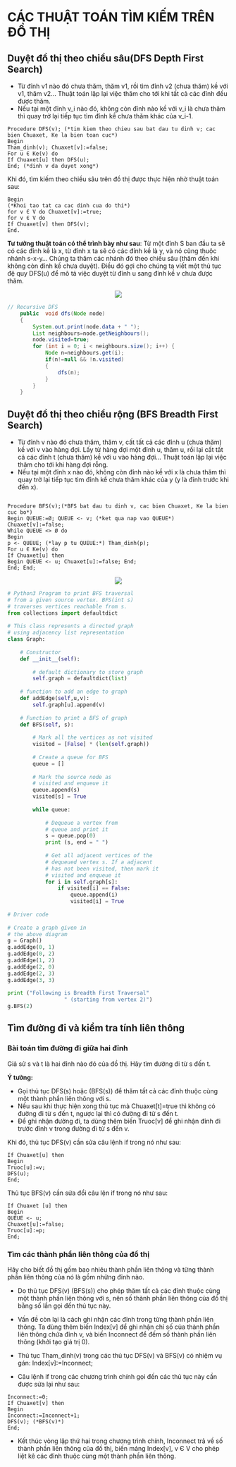 # CÁC THUẬT TOÁN TÌM KIẾM TRÊN ĐỒ THỊ

## Duyệt đồ thị theo chiều sâu(DFS Depth First Search)

- Từ đỉnh v1 nào đó chưa thăm, thăm v1, rồi
tìm đỉnh v2 (chưa thăm) kề với v1, thăm v2…
Thuật toán lặp lại việc thăm cho tới khi tất cả
các đỉnh đều được thăm.
- Nếu tại một đỉnh v_i nào đó, không còn đỉnh
nào kề với v_i là chưa thăm thì quay trở lại tiếp
tục tìm đỉnh kề chưa thăm khác của v_i-1.

```
Procedure DFS(v); (*tim kiem theo chieu sau bat dau tu dinh v; cac bien Chuaxet, Ke la bien toan cuc*)
Begin
Tham_dinh(v); Chuaxet[v]:=false;
For u Є Ke(v) do
If Chuaxet[u] then DFS(u);
End; (*dinh v da duyet xong*)
```

Khi đó, tìm kiếm theo chiều sâu trên đồ thị được thực hiện
nhờ thuật toán sau:

```
Begin
(*Khoi tao tat ca cac dinh cua do thi*)
for v Є V do Chuaxet[v]:=true;
for v Є V do
If Chuaxet[v] then DFS(v);
End.
```

**Tư tưởng thuật toán có thể trình bày như sau**: Từ một đỉnh S ban đầu ta sẽ có các đỉnh kề là x, từ đỉnh x ta sẽ có các đỉnh kề là y, và nó cũng thuộc nhánh s-x-y… Chúng ta thăm các nhánh đó theo chiều sâu (thăm đến khi không còn đỉnh kề chưa duyệt). Điều đó gợi cho chúng ta viết một thủ tục đệ quy DFS(u) để mô tả việc duyệt từ đỉnh u sang đỉnh kề v chưa được thăm.

<p align="center">
    <img src="./images/Depth-First-Search.gif">
</p>

```java
// Recursive DFS
	public  void dfs(Node node)
	{
		System.out.print(node.data + " ");
		List neighbours=node.getNeighbours();
        node.visited=true;
		for (int i = 0; i < neighbours.size(); i++) {
			Node n=neighbours.get(i);
			if(n!=null && !n.visited)
			{
				dfs(n);
			}
		}
	}
```

## Duyệt đồ thị theo chiều rộng (BFS Breadth First Search)

- Từ đỉnh v nào đó chưa thăm, thăm v, cất tất cả các
đỉnh u (chưa thăm) kề với v vào hàng đợi. Lấy từ
hàng đợi một đỉnh u, thăm u, rồi lại cất tất cả các
đỉnh t (chưa thăm) kề với u vào hàng đợi…
Thuật toán lặp lại việc thăm cho tới khi hàng đợi
rỗng.
- Nếu tại một đỉnh x nào đó, không còn đỉnh nào kề
với x là chưa thăm thì quay trở lại tiếp tục tìm đỉnh
kề chưa thăm khác của y (y là đỉnh trước khi đến x).

```

Procedure BFS(v);(*BFS bat dau tu dinh v, cac bien Chuaxet, Ke la bien cuc bo*)
Begin QUEUE:=Ø; QUEUE <- v; (*ket qua nap vao QUEUE*)
Chuaxet[v]:=false;
While QUEUE <> Ø do
Begin
p <- QUEUE; (*lay p tu QUEUE:*) Tham_dinh(p);
For u Є Ke(v) do
If Chuaxet[u] then
Begin QUEUE <- u; Chuaxet[u]:=false; End;
End; End;
```

<p align="center">
    <img src="./images/BFS.gif">
</p>

```python
# Python3 Program to print BFS traversal 
# from a given source vertex. BFS(int s) 
# traverses vertices reachable from s. 
from collections import defaultdict 
  
# This class represents a directed graph 
# using adjacency list representation 
class Graph: 
  
    # Constructor 
    def __init__(self): 
  
        # default dictionary to store graph 
        self.graph = defaultdict(list) 
  
    # function to add an edge to graph 
    def addEdge(self,u,v): 
        self.graph[u].append(v) 
  
    # Function to print a BFS of graph 
    def BFS(self, s): 
  
        # Mark all the vertices as not visited 
        visited = [False] * (len(self.graph)) 
  
        # Create a queue for BFS 
        queue = [] 
  
        # Mark the source node as  
        # visited and enqueue it 
        queue.append(s) 
        visited[s] = True
  
        while queue: 
  
            # Dequeue a vertex from  
            # queue and print it 
            s = queue.pop(0) 
            print (s, end = " ") 
  
            # Get all adjacent vertices of the 
            # dequeued vertex s. If a adjacent 
            # has not been visited, then mark it 
            # visited and enqueue it 
            for i in self.graph[s]: 
                if visited[i] == False: 
                    queue.append(i) 
                    visited[i] = True
  
# Driver code 
  
# Create a graph given in 
# the above diagram 
g = Graph() 
g.addEdge(0, 1) 
g.addEdge(0, 2) 
g.addEdge(1, 2) 
g.addEdge(2, 0) 
g.addEdge(2, 3) 
g.addEdge(3, 3) 
  
print ("Following is Breadth First Traversal"
                  " (starting from vertex 2)") 
g.BFS(2) 
```

## Tìm đường đi và kiểm tra tính liên thông

### Bài toán tìm đường đi giữa hai đỉnh

Giả sử s và t là hai đỉnh nào đó của đồ thị. Hãy tìm đường đi
từ s đến t.

**Ý tưởng:**
- Gọi thủ tục DFS(s) hoặc (BFS(s)) để thăm tất cả các đỉnh
thuộc cùng một thành phần liên thông với s.
- Nếu sau khi thực hiện xong thủ tục mà Chuaxet[t]=true thì
không có đường đi từ s đến t,
ngược lại thì có đường đi từ s đến t.
- Để ghi nhận đường đi, ta dùng thêm biến Truoc[v] để ghi
nhận đỉnh đi trước đỉnh v trong đường đi từ s đến v.

Khi đó, thủ tục DFS(v) cần sửa câu lệnh if trong nó như sau:

```
If Chuaxet[u] then
Begin
Truoc[u]:=v;
DFS(u);
End;
```

Thủ tục BFS(v) cần sửa đổi câu lện if trong nó như sau:

```
If Chuaxet [u] then
Begin
QUEUE <- u;
Chuaxet[u]:=false;
Truoc[u]:=p;
End;
```

### Tìm các thành phần liên thông của đồ thị

Hãy cho biết đồ thị gồm bao nhiêu thành phần liên thông
và từng thành phần liên thông của nó là gồm những
đỉnh nào.
+ Do thủ tục DFS(v) (BFS(s)) cho phép thăm tất cả các
đỉnh thuộc cùng một thành phần liên thông với s, nên số
thành phần liên thông của đồ thị bằng số lần gọi đến thủ
tục này.
+ Vấn đề còn lại là cách ghi nhận các đỉnh trong từng
thành phần liên thông.
Ta dùng thêm biến Index[v] để ghi nhận chỉ số của thành
phần liên thông chứa đỉnh v, và biến Inconnect để đếm
số thành phần liên thông (khởi tạo giá trị 0).

+ Thủ tục Tham_dinh(v) trong các thủ tục DFS(v) và BFS(v) có nhiệm vụ
gán: Index[v]:=Inconnect;
+ Câu lệnh if trong các chương trình chính gọi đến các thủ tục này cần
được sửa lại như sau:

```
Inconnect:=0;
If Chuaxet[v] then
Begin
Inconnect:=Inconnect+1;
DFS(v); (*BFS(v)*)
End;
```

+ Kết thúc vòng lặp thứ hai trong chương trình chính, Inconnect trả về số
thành phần liên thông của đồ thị, biến mảng Index[v], v Є V cho phép
liệt kê các đỉnh thuộc cùng một thành phần liên thông.


